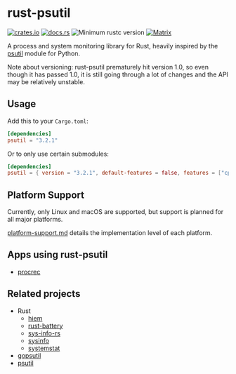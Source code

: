 # rust-psutil

[![crates.io](https://img.shields.io/crates/v/psutil.svg)](https://crates.io/crates/psutil)
[![docs.rs](https://docs.rs/psutil/badge.svg)](https://docs.rs/psutil)
![Minimum rustc version](https://img.shields.io/badge/rustc-1.39+-green.svg)
[![Matrix](https://img.shields.io/badge/matrix-%23rust--psutil-blue.svg)](https://matrix.to/#/#rust-psutil:matrix.org)

A process and system monitoring library for Rust, heavily inspired by the [psutil] module for Python.

Note about versioning: rust-psutil prematurely hit version 1.0, so even though it has passed 1.0, it is still going through a lot of changes and the API may be relatively unstable.

## Usage

Add this to your `Cargo.toml`:

```toml
[dependencies]
psutil = "3.2.1"
```

Or to only use certain submodules:

```toml
[dependencies]
psutil = { version = "3.2.1", default-features = false, features = ["cpu", "process"] }
```

## Platform Support

Currently, only Linux and macOS are supported, but support is planned for all major platforms.

[platform-support.md](./platform-support.md) details the implementation level of each platform.

## Apps using rust-psutil

- [procrec](https://github.com/gh0st42/procrec)

## Related projects

- Rust
  - [hiem](https://github.com/heim-rs/heim)
  - [rust-battery](https://github.com/svartalf/rust-battery)
  - [sys-info-rs](https://github.com/FillZpp/sys-info-rs)
  - [sysinfo](https://github.com/GuillaumeGomez/sysinfo)
  - [systemstat](https://github.com/myfreeweb/systemstat)
- [gopsutil](https://github.com/shirou/gopsutil)
- [psutil]

[psutil]: https://github.com/giampaolo/psutil
